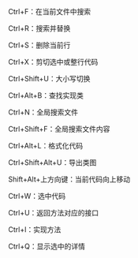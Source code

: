 Ctrl+F：在当前文件中搜索

Ctrl+R：搜索并替换

Ctrl+S：删除当前行

Ctrl+X：剪切选中或整行代码

Ctrl+Shift+U：大小写切换

Ctrl+Alt+B：查找实现类

Ctrl+N：全局搜索文件

Ctrl+Shift+F：全局搜索文件内容

Ctrl+Alt+L：格式化代码

Ctrl+Shift+Alt+U：导出类图

Shift+Alt+上方向键：当前代码向上移动

Ctrl+W：选中代码

Ctrl+U：返回方法对应的接口

Ctrl+I：实现方法

Ctrl+Q：显示选中的详情